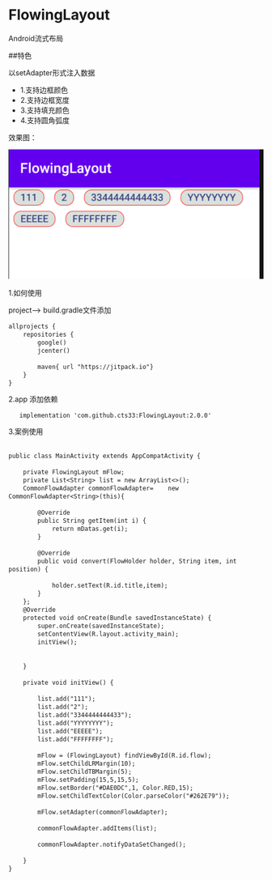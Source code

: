 # FlowingLayout
Android流式布局

##特色

以setAdapter形式注入数据

* 1.支持边框颜色
* 2.支持边框宽度
* 3.支持填充颜色
* 4.支持圆角弧度

效果图： 

![img](https://github.com/chentaishan/FlowingLayout/blob/ef90a5616f5a7a01d2df1ceec26036125318f8a4/images/img1.png)


1.如何使用

project--> build.gradle文件添加
```
allprojects {
    repositories {
        google()
        jcenter()
        
        maven{ url "https://jitpack.io"}
    }
}
```
2.app 添加依赖
```
   implementation 'com.github.cts33:FlowingLayout:2.0.0'
```
3.案例使用
```

public class MainActivity extends AppCompatActivity {

    private FlowingLayout mFlow;
    private List<String> list = new ArrayList<>();
    CommonFlowAdapter commonFlowAdapter=    new CommonFlowAdapter<String>(this){

        @Override
        public String getItem(int i) {
            return mDatas.get(i);
        }

        @Override
        public void convert(FlowHolder holder, String item, int position) {

            holder.setText(R.id.title,item);
        }
    };
    @Override
    protected void onCreate(Bundle savedInstanceState) {
        super.onCreate(savedInstanceState);
        setContentView(R.layout.activity_main);
        initView();


    }

    private void initView() {

        list.add("111");
        list.add("2");
        list.add("3344444444433");
        list.add("YYYYYYYY");
        list.add("EEEEE");
        list.add("FFFFFFFF");

        mFlow = (FlowingLayout) findViewById(R.id.flow);
        mFlow.setChildLRMargin(10);
        mFlow.setChildTBMargin(5);
        mFlow.setPadding(15,5,15,5);
        mFlow.setBorder("#DAE0DC",1, Color.RED,15);
        mFlow.setChildTextColor(Color.parseColor("#262E79"));

        mFlow.setAdapter(commonFlowAdapter);

        commonFlowAdapter.addItems(list);

        commonFlowAdapter.notifyDataSetChanged();

    }
}
```
